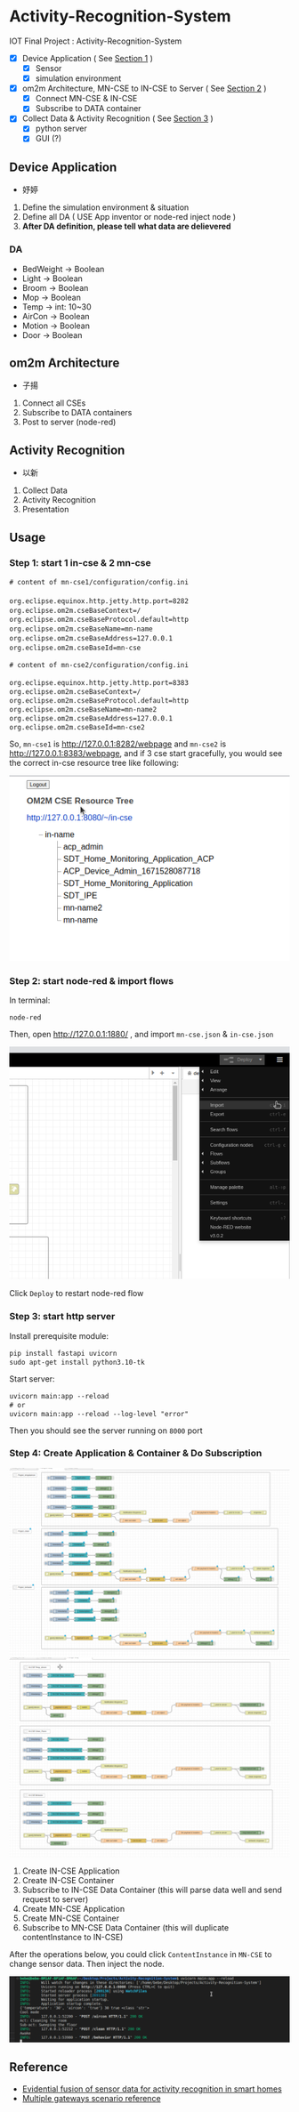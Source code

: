 # Activity-Recognition-System

IOT Final Project : Activity-Recognition-System

- [x]  Device Application ( See [Section 1](https://github.com/BebeShen/Activity-Recognition-System/edit/main/README.md#device-application) )
    - [x]  Sensor
    - [x]  simulation environment
- [x]  om2m Architecture, MN-CSE to IN-CSE to Server ( See [Section 2](https://github.com/BebeShen/Activity-Recognition-System/edit/main/README.md#om2m-Architecture) )
    - [x]  Connect MN-CSE &  IN-CSE
    - [x]  Subscribe to DATA container
- [x]  Collect Data & Activity Recognition ( See [Section 3](https://github.com/BebeShen/Activity-Recognition-System/edit/main/README.md#Activity-Recognition) )
    - [x]  python server
    - [x]  GUI (?)
    
## Device Application
* 妤婷
1. Define the simulation environment & situation
2. Define all DA ( USE App inventor or node-red inject node )
3. **After DA definition, please tell what data are delievered**

### DA

- BedWeight -> Boolean
- Light -> Boolean
- Broom -> Boolean
- Mop -> Boolean
- Temp -> int: 10~30
- AirCon -> Boolean
- Motion -> Boolean
- Door -> Boolean

## om2m Architecture
* 子揚
1. Connect all CSEs
2. Subscribe to DATA containers
3. Post to server (node-red)

## Activity Recognition
* 以新
1. Collect Data
2. Activity Recognition
3. Presentation

## Usage

### Step 1: start 1 in-cse & 2 mn-cse

```txt
# content of mn-cse1/configuration/config.ini

org.eclipse.equinox.http.jetty.http.port=8282
org.eclipse.om2m.cseBaseContext=/
org.eclipse.om2m.cseBaseProtocol.default=http
org.eclipse.om2m.cseBaseName=mn-name
org.eclipse.om2m.cseBaseAddress=127.0.0.1
org.eclipse.om2m.cseBaseId=mn-cse
```

```
# content of mn-cse2/configuration/config.ini

org.eclipse.equinox.http.jetty.http.port=8383
org.eclipse.om2m.cseBaseContext=/
org.eclipse.om2m.cseBaseProtocol.default=http
org.eclipse.om2m.cseBaseName=mn-name2
org.eclipse.om2m.cseBaseAddress=127.0.0.1
org.eclipse.om2m.cseBaseId=mn-cse2
```

So, `mn-cse1` is http://127.0.0.1:8282/webpage and `mn-cse2` is http://127.0.0.1:8383/webpage, and if 3 cse start gracefully, you would see the correct in-cse resource tree like following:

![](/images/in-cse.png)

### Step 2: start node-red & import flows

In terminal:
```shell
node-red
```

Then, open http://127.0.0.1:1880/ , and import `mn-cse.json` & `in-cse.json`

![](/images/importFlows.png)

Click `Deploy` to restart node-red flow

### Step 3: start http server

Install prerequisite module:

```shell
pip install fastapi uvicorn
sudo apt-get install python3.10-tk
```

Start server: 

```shell
uvicorn main:app --reload
# or
uvicorn main:app --reload --log-level "error"
```

Then you should see the server running on `8000` port

### Step 4: Create Application & Container & Do Subscription

![](/images/node-red_mn-cse.png)
![](/images/node-red_in-cse.png)

1. Create IN-CSE Application
2. Create IN-CSE Container
3. Subscribe to IN-CSE Data Container (this will parse data well and send request to  server)
4. Create MN-CSE Application
5. Create MN-CSE Container
6. Subscribe to MN-CSE Data Container (this will duplicate contentInstance to IN-CSE)

After the operations below, you could click `ContentInstance` in `MN-CSE` to change sensor data. 
Then inject the node.

![](/images/result.png)

## Reference

* [Evidential fusion of sensor data for activity recognition in smart homes](https://www.sciencedirect.com/science/article/abs/pii/S157411920800045X)
* [Multiple gateways scenario reference](https://wiki.eclipse.org/OM2M/one/Starting#Multiple_gateways_scenario)
